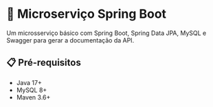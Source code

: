 # 🚀 Microserviço Spring Boot

Um microsserviço básico com Spring Boot, Spring Data JPA, MySQL e Swagger para  gerar a documentação da API.

## 📋 Pré-requisitos
- Java 17+
- MySQL 8+
- Maven 3.6+
